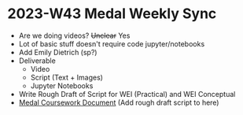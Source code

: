 # 2023-W43 Medal Weekly Sync

- Are we doing videos?  ~~Unclear~~ Yes
- Lot of basic stuff doesn't require code jupyter/notebooks
- Add Emily Dietrich (sp?)
- Deliverable
	- Video
	- Script (Text + Images)
	- Jupyter Notebooks
- Write Rough Draft of Script for WEI (Practical) and WEI Conceptual
- [Medal Coursework Document](https://docs.google.com/document/d/1Rd9IJyku3jcGEEaRWr8iYsM2VDtL1BbAXZDz9m-vy9E/edit#heading=h.cug7pw3cijad) (Add rough draft script to here)

